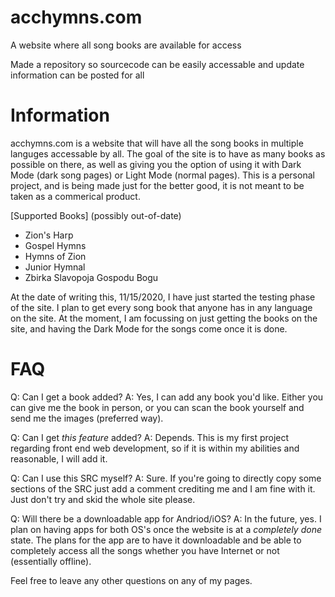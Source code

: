 # acchymns.com
A website where all song books are available for access

Made a repository so sourcecode can be easily accessable and update information can be posted for all

# Information

acchymns.com is a website that will have all the song books in multiple languges accessable by all. The goal of the site is to have as many books as possible on there, as well as giving you the option of using it with Dark Mode (dark song pages) or Light Mode (normal pages). This is a personal project, and is being made just for the better good, it is not meant to be taken as a commerical product.

[Supported Books] (possibly out-of-date)
- Zion's Harp
- Gospel Hymns
- Hymns of Zion
- Junior Hymnal
- Zbirka Slavopoja Gospodu Bogu


At the date of writing this, 11/15/2020, I have just started the testing phase of the site. I plan to get every song book that anyone has in any language on the site. At the moment, I am focussing on just getting the books on the site, and having the Dark Mode for the songs come once it is done.

# FAQ

Q: Can I get a book added?
A: Yes, I can add any book you'd like. Either you can give me the book in person, or you can scan the book yourself and send me the images (preferred way).

Q: Can I get *this feature* added?
A: Depends. This is my first project regarding front end web development, so if it is within my abilities and reasonable, I will add it.

Q: Can I use this SRC myself?
A: Sure. If you're going to directly copy some sections of the SRC just add a comment crediting me and I am fine with it. Just don't try and skid the whole site please.

Q: Will there be a downloadable app for Andriod/iOS?
A: In the future, yes. I plan on having apps for both OS's once the website is at a *completely done* state. The plans for the app are to have it downloadable and be able to completely access all the songs whether you have Internet or not (essentially offline).


Feel free to leave any other questions on any of my pages.
